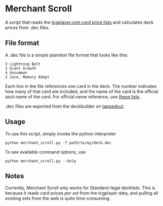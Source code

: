 Merchant Scroll
===============

A script that reads the
[tcgplayer.com card price lists](http://magic.tcgplayer.com/magic_price_guides.asp)
and calculates deck prices from .dec files.

File format
-----------

A .dec file is a simple plaintext file format that looks like this:

    2 Lightning Bolt
    2 Giant Growth
    4 Unsummon
    2 Jace, Memory Adept

Each line in the file references one card in the deck. The number indicates
how many of that card are included, and the name of the card is the official
ascii name of the card. For official name reference, use
[these lists](http://magic.tcgplayer.com/magic_price_guides.asp).

.dec files are exported from the deckbuilder on
[tappedout](http://tappedout.net).

Usage
-----

To use this script, simply invoke the python interpreter

    python merchant_scroll.py -f path/to/my/deck.dec

To see available command options, use

    python merchant_scroll.py --help

Notes
-----

Currently, Merchant Scroll only works for Standard-legal decklists. This is
because it reads card prices *per set* from the tcgplayer data, and pulling
all existing sets from the web is quite time-consuming.

